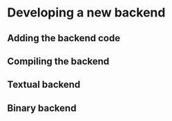
# Developing a new backend

## Adding the backend code

## Compiling the backend

## Textual backend

## Binary backend 
